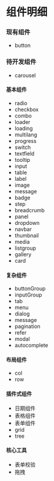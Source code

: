 # 组件明细
### 现有组件
- button
### 待开发组件
- carousel
#### 基本组件
- radio
- checkbox
- combo
- loader
- loading
- multilang
- progress
- switch
- textfield
- tooltip
- input
- table
- label
- image
- message
- badge
- step
- breadcrumb
- panel
- dropdown
- navbar
- thumbnail
- media
- listgroup
- gallery
- card

#### 复杂组件
- buttonGroup
- inputGroup
- tab
- menu
- dialog
- message
- pagination
- refer
- modal
- autocomplete

#### 布局组件
- col
- row

#### 插件式组件
- 日期组件
- 表格组件
- 表单组件
- grid
- tree

#### 核心工具
- 表单校验
- 拖拽
